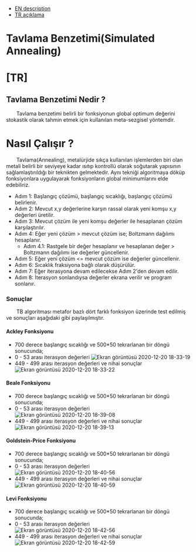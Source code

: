 - [EN description](#en)  
- [TR açıklama](#tr)
# Tavlama Benzetimi(Simulated Annealing)

# [TR]
## Tavlama Benzetimi Nedir ?
&emsp;&emsp;Tavlama benzetimi belirli bir fonksiyonun global optimum değerini stokastik olarak tahmin etmek için kullanılan meta-sezgisel yöntemdir.
 
# Nasıl Çalışır ?
&emsp;&emsp;Tavlama(Annealing), metalürjide sıkça kullanılan işlemlerden biri olan metali belirli bir seviyeye kadar ısıtıp kontrollü olarak soğutarak yapısının sağlamlaştırıldığı bir teknikten gelmektedir. Aynı tekniği algoritmaya döküp fonksiyonlara uygulayarak fonksiyonların global minimumlarını elde edebiliriz.

- Adım 1: Başlangıç çözümü, başlangıç sıcaklığı, başlangıç çözümü belirlenir.
- Adım 2: Mevcut x,y değerlerine karşın rassal olarak yeni komşu x,y değerleri üretilir.
- Adım 3: Mevcut çözüm ile yeni komşu değerler ile hesaplanan çözüm karşılaştırılır.
- Adım 4: Eğer yeni çözüm > mevcut çözüm ise; Boltzmann dağılımı hesaplanır.
   - Adım 4.1: Rastgele bir değer hesaplanır ve hesaplanan değer > Boltzmann dağılımı ise değerler güncellenir.
- Adım 5: Eğer yeni çözüm <= mevcut çözüm ise değerler güncellenir.
- Adım 6: Sıcaklık fraksiyona bağlı olarak düşürülür.
- Adım 7: Eğer iterasyona devam edilecekse Adım 2'den devam edilir.
- Adım 8: İterasyon sonlandıysa değerler ekrana verilir ve program sonlanır.
 
 ### Sonuçlar
 &emsp;&emsp;TB algoritması metafor bazlı dört farklı fonksiyon üzerinde test edilmiş ve sonuçları aşağıdaki gibi paylaşılmıştır.
 #### Ackley Fonksiyonu
 
 - 700 derece başlangıç sıcaklığı ve 500*50 tekrarlanan bir döngü sonucunda;
 - 0 - 53 arası iterasyon değerleri
 ![Ekran görüntüsü 2020-12-20 18-33-19](https://user-images.githubusercontent.com/51250249/102717243-1bbfb700-42f2-11eb-96f9-089d2050930c.png)
 - 449 - 499 arası iterasyon değerleri ve nihai sonuçlar
 ![Ekran görüntüsü 2020-12-20 18-33-22](https://user-images.githubusercontent.com/51250249/102717279-5de8f880-42f2-11eb-9b9a-89d70a2ac8b9.png)
 
 #### Beale Fonksiyonu
 
- 700 derece başlangıç sıcaklığı ve 500*50 tekrarlanan bir döngü sonucunda;
- 0 - 53 arası iterasyon değerleri
![Ekran görüntüsü 2020-12-20 18-39-08](https://user-images.githubusercontent.com/51250249/102717331-ae605600-42f2-11eb-996f-dd286d634242.png)
- 449 - 499 arası iterasyon değerleri ve nihai sonuçlar
![Ekran görüntüsü 2020-12-20 18-39-13](https://user-images.githubusercontent.com/51250249/102717335-b02a1980-42f2-11eb-91cd-78bd5a262b2e.png)

 #### Goldstein-Price Fonksiyonu
 
- 700 derece başlangıç sıcaklığı ve 500*50 tekrarlanan bir döngü sonucunda;
- 0 - 53 arası iterasyon değerleri
![Ekran görüntüsü 2020-12-20 18-40-56](https://user-images.githubusercontent.com/51250249/102717364-ec5d7a00-42f2-11eb-8cb2-d2825a1dc261.png)
- 449 - 499 arası iterasyon değerleri ve nihai sonuçlar
![Ekran görüntüsü 2020-12-20 18-40-59](https://user-images.githubusercontent.com/51250249/102717367-ee273d80-42f2-11eb-9f83-516a31d753ae.png)

 #### Levi Fonksiyonu
 
- 700 derece başlangıç sıcaklığı ve 500*50 tekrarlanan bir döngü sonucunda;
- 0 - 53 arası iterasyon değerleri
![Ekran görüntüsü 2020-12-20 18-42-56](https://user-images.githubusercontent.com/51250249/102717418-35153300-42f3-11eb-884e-2de580c3deb1.png)
- 449 - 499 arası iterasyon değerleri ve nihai sonuçlar
![Ekran görüntüsü 2020-12-20 18-42-59](https://user-images.githubusercontent.com/51250249/102717419-36def680-42f3-11eb-8cd5-8ea69c779796.png)
